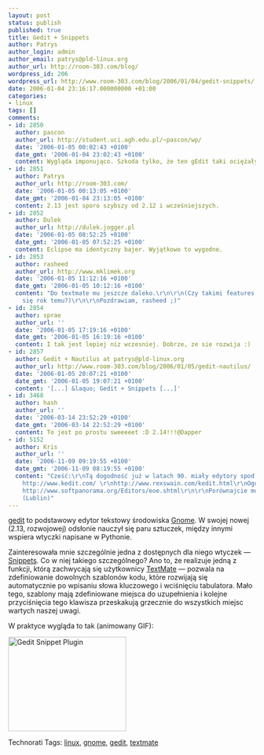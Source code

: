 ```yaml
---
layout: post
status: publish
published: true
title: Gedit + Snippets
author: Patrys
author_login: admin
author_email: patrys@pld-linux.org
author_url: http://room-303.com/blog/
wordpress_id: 206
wordpress_url: http://www.room-303.com/blog/2006/01/04/gedit-snippets/
date: 2006-01-04 23:16:17.000000000 +01:00
categories:
- linux
tags: []
comments:
- id: 2850
  author: pascon
  author_url: http://student.uci.agh.edu.pl/~pascon/wp/
  date: '2006-01-05 00:02:43 +0100'
  date_gmt: '2006-01-04 23:02:43 +0100'
  content: Wygląda imponująco. Szkoda tylko, że ten gEdit taki ociężały..
- id: 2851
  author: Patrys
  author_url: http://room-303.com/
  date: '2006-01-05 00:13:05 +0100'
  date_gmt: '2006-01-04 23:13:05 +0100'
  content: 2.13 jest sporo szybszy od 2.12 i wcześniejszych.
- id: 2852
  author: Dulek
  author_url: http://dulek.jogger.pl
  date: '2006-01-05 08:52:25 +0100'
  date_gmt: '2006-01-05 07:52:25 +0100'
  content: Eclipse ma identyczny bajer. Wyjątkowo to wygodne.
- id: 2853
  author: rasheed
  author_url: http://www.mklimek.org
  date: '2006-01-05 11:12:16 +0100'
  date_gmt: '2006-01-05 10:12:16 +0100'
  content: "Do textmate mu jeszcze daleko.\r\n\r\n(Czy takimi features nie zachwycaliśmy
    się rok temu?)\r\n\r\nPozdrawiam, rasheed ;)"
- id: 2854
  author: sprae
  author_url: ''
  date: '2006-01-05 17:19:16 +0100'
  date_gmt: '2006-01-05 16:19:16 +0100'
  content: I tak jest lepiej niz wczesniej. Dobrze, ze sie rozwija :)
- id: 2857
  author: Gedit + Nautilus at patrys@pld-linux.org
  author_url: http://www.room-303.com/blog/2006/01/05/gedit-nautilus/
  date: '2006-01-05 20:07:21 +0100'
  date_gmt: '2006-01-05 19:07:21 +0100'
  content: '[...] &laquo; Gedit + Snippets [...]'
- id: 3468
  author: hash
  author_url: ''
  date: '2006-03-14 23:52:29 +0100'
  date_gmt: '2006-03-14 22:52:29 +0100'
  content: To jest po prostu sweeeeet :D 2.14!!!@Dapper
- id: 5152
  author: Kris
  author_url: ''
  date: '2006-11-09 09:19:55 +0100'
  date_gmt: '2006-11-09 08:19:55 +0100'
  content: "Cześć:\r\nTą dogodność już w latach 90. miały edytory spod DoSa... por.
    http://www.kedit.com/ \r\nhttp://www.rexswain.com/kedit.html\r\nOgólne porównanie:
    http://www.softpanorama.org/Editors/eoe.shtml\r\n\r\nPorównajcie możliwości THE:\r\nhttp://www.gut-wirtz.de/THE/index.html\r\n\r\nPozdrawiam,\r\n\r\nKuba
    (Lublin)"
---
```

<p><a href="http://live.gnome.org/Gedit">gedit</a> to podstawowy edytor tekstowy środowiska <a href="http://gnome.org/">Gnome</a>. W swojej nowej (2.13, rozwojowej) odsłonie nauczył się paru sztuczek, między innymi wspiera wtyczki napisane w Pythonie.</p>

<p>Zainteresowała mnie szczególnie jedna z dostępnych dla niego wtyczek — <a href="http://live.gnome.org/Gedit_2fSnippetPlugin">Snippets</a>. Co w niej takiego szczególnego? Ano to, że realizuje jedną z funkcji, którą zachwycają się użytkownicy <a href="http://macromates.com/">TextMate</a> — pozwala na zdefiniowanie dowolnych szablonów kodu, które rozwijają się automatycznie po wpisaniu słowa kluczowego i wciśnięciu tabulatora. Mało tego, szablony mają zdefiniowane miejsca do uzupełnienia i kolejne przyciśnięcia tego klawisza przeskakują grzecznie do wszystkich miejsc wartych naszej uwagi.</p>

<p>W praktyce wygląda to tak (animowany <abbr>GIF</abbr>):</p>

<p class="strip"><a href="http://static.flickr.com/38/82213522_579a587fef_o.gif" title="Photo Sharing"><img src="http://static.flickr.com/38/82213522_579a587fef_m.jpg" alt="Gedit Snippet Plugin" height="192" width="240" /></a></p>

Technorati Tags: <a href="http://technorati.com/tag/linux" rel="tag">linux</a>, <a href="http://technorati.com/tag/gnome" rel="tag">gnome</a>, <a href="http://technorati.com/tag/gedit" rel="tag">gedit</a>, <a href="http://technorati.com/tag/textmate" rel="tag">textmate</a>
